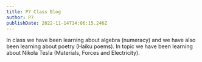 ```yaml
---
title: P7 Class Blog
author: P7
publishDate: 2022-11-14T14:06:15.246Z
---
```

I﻿n class we have been learning about algebra (numeracy) and we have also been learning about poetry (Haiku poems). In topic we have been learning about Nikola Tesla (Materials, Forces and Electricity).